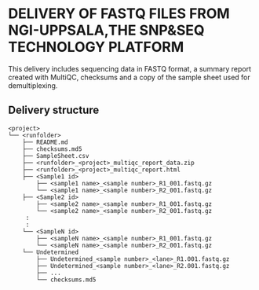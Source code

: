 # DELIVERY OF FASTQ FILES FROM NGI-UPPSALA,THE SNP&SEQ TECHNOLOGY PLATFORM

This delivery includes sequencing data in FASTQ format, a summary report created with MultiQC, checksums and a copy of the sample sheet used for demultiplexing. 

## Delivery structure
```
<project>
└── <runfolder>
    ├── README.md
    ├── checksums.md5
    ├── SampleSheet.csv
    ├── <runfolder>_<project>_multiqc_report_data.zip
    ├── <runfolder>_<project>_multiqc_report.html
    ├── <Sample1 id>
        ├── <sample1 name>_<sample number>_R1_001.fastq.gz
        └── <sample1 name>_<sample number>_R2_001.fastq.gz 
    ├── <Sample2 id>
        ├── <sample2 name>_<sample number>_R1_001.fastq.gz
        └── <sample2 name>_<sample number>_R2_001.fastq.gz
     :
     :
    └── <SampleN id>
        ├── <sampleN name>_<sample number>_R1_001.fastq.gz
        └── <sampleN name>_<sample number>_R2_001.fastq.gz
    └── Undetermined 
        ├── Undetermined_<sample number>_<lane>_R1.001.fastq.gz
        ├── Undetermined_<sample number>_<lane>_R2.001.fastq.gz
        ├── ...
        └── checksums.md5
```
